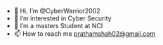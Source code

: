 - 👋 Hi, I’m @CyberWarrior2002
- 👀 I’m interested in Cyber Security
- 🌱 I’m a masters Student at NCI
- 📫 How to reach me prathamshah02@gmail.com

<!---
CyberWarrior2002/CyberWarrior2002 is a ✨ special ✨ repository because its `README.md` (this file) appears on your GitHub profile.
You can click the Preview link to take a look at your changes.
--->
